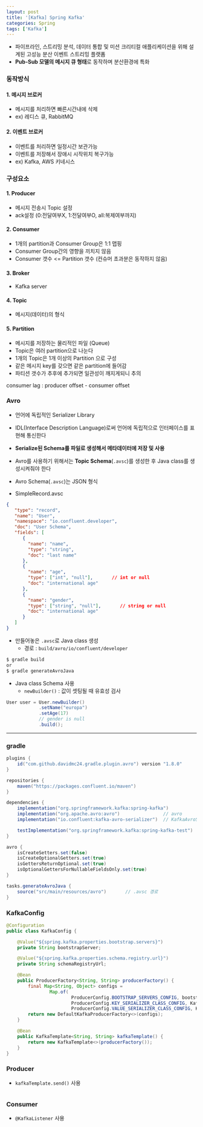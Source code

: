 ```yaml
---
layout: post
title: '[Kafka] Spring Kafka'
categories: Spring
tags: ['Kafka']
---
```

- 파이프라인, 스트리밍 분석, 데이터 통합 및 미션 크리티컬 애플리케이션을 위해 설계된 고성능 분산 이벤트 스트리밍 플랫폼
- **Pub-Sub 모델의 메시지 큐 형태**로 동작하며 분산환경에 특화

### 동작방식
#### 1. 메시지 브로커
- 메시지를 처리하면 빠른시간내에 삭제
- ex) 레디스 큐, RabbitMQ

#### 2. 이벤트 브로커
- 이벤트를 처리하면 일정시간 보관가능
- 이벤트를 저장해서 장애시 시작위치 복구가능
- ex) Kafka, AWS 키네시스

### 구성요소
#### 1. Producer
- 메시지 전송시 Topic 설정
- ack설정 (0:전달여부X, 1:전달여부O, all:복제여부까지)

#### 2. Consumer
- 1개의 partition과 Consumer Group은 1:1 맵핑
- Consumer Group간의 영향을 끼치지 않음
- Consumer 갯수 <= Partition 갯수 (컨슈머 초과분은 동작하지 않음)

#### 3. Broker
- Kafka server

#### 4. Topic
- 메시지(데이터)의 형식

#### 5. Partition
- 메시지를 저장하는 물리적인 파일 (Queue)
- Topic은 여러 partition으로 나눈다
- 1개의 Topic은 1개 이상의 Partition 으로 구성
- 같은 메시지 key를 갖으면 같은 partition에 들어감
- 파티션 갯수가 추후에 추가되면 일관성이 깨지게되니 추의

consumer lag : producer offset - consumer offset

### Avro
- 언어에 독립적인 Serializer Library
- IDL(Interface Description Language)로써 언어에 독립적으로 인터페이스를 표현해 통신한다
- **Serialize된 Schema를 파일로 생성해서 메타데이터에 저장 및 사용**
- Avro를 사용하기 위해서는 **Topic Schema**(`.avsc`)를 생성한 후 Java class를 생성시켜줘야 한다
- Avro Schema(`.avsc`)는 JSON 형식

- SimpleRecord.avsc

```json
{
   "type": "record",
   "name": "User",
   "namespace": "io.confluent.developer",
   "doc": "User Schema",
   "fields": [
      {
        "name": "name",
        "type": "string",
        "doc": "last name"
      },
      {
        "name": "age",
        "type": ["int", "null"],       // int or null
        "doc": "international age"
      },
      {
        "name": "gender",
        "type": ["string", "null"],       // string or null
        "doc": "international age"
      }
   ]
}
```

- 만들어놓은 `.avsc`로 Java class 생성
  - 경로 : `build/avro/io/confluent/developer`

```cmd
$ gradle build
or
$ gradle generateAvroJava
```

- Java class Schema 사용
  - `newBuilder()` : 값이 셋팅될 때 유효성 검사

```java
User user = User.newBuilder()
            .setName("europa")
            .setAge(17)
            // gender is null
            .build();     
```

---

### gradle

```gradle
plugins {
    id("com.github.davidmc24.gradle.plugin.avro") version "1.8.0"
}

repositories {
    maven("https://packages.confluent.io/maven")
}

dependencies {
    implementation("org.springframework.kafka:spring-kafka")
    implementation("org.apache.avro:avro")                // avro
    implementation("io.confluent:kafka-avro-serializer")  // KafkaAvroSerializer

    testImplementation("org.springframework.kafka:spring-kafka-test")
}

avro {
    isCreateSetters.set(false)
    isCreateOptionalGetters.set(true)
    isGettersReturnOptional.set(true)
    isOptionalGettersForNullableFieldsOnly.set(true)
}

tasks.generateAvroJava {
    source("src/main/resources/avro")       // .avsc 경로
}
```

### KafkaConfig

```java
@Configuration
public class KafkaConfig {

    @Value("${spring.kafka.properties.bootstrap.servers}")
    private String bootstrapServer;

    @Value("${spring.kafka.properties.schema.registry.url}")
    private String schemaRegistryUrl;

    @Bean
    public ProducerFactory<String, String> producerFactory() {
        final Map<String, Object> configs =
                Map.of(
                        ProducerConfig.BOOTSTRAP_SERVERS_CONFIG, bootstrapServer,
                        ProducerConfig.KEY_SERIALIZER_CLASS_CONFIG, KafkaAvroSerializer.class,
                        ProducerConfig.VALUE_SERIALIZER_CLASS_CONFIG, KafkaAvroSerializer.class);
        return new DefaultKafkaProducerFactory<>(configs);
    }

    @Bean
    public KafkaTemplate<String, String> kafkaTemplate() {
        return new KafkaTemplate<>(producerFactory());
    }
}
```

### Producer
- `kafkaTemplate.send()` 사용

```java

```

### Consumer
- `@KafkaListener` 사용

```java

```

